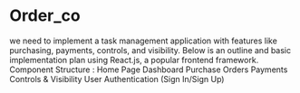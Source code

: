 # Order_co
 we need to implement a task management application with features like purchasing, payments, controls, and visibility. Below is an outline and basic implementation plan using React.js, a popular frontend framework. Component Structure :
Home Page
Dashboard
Purchase Orders
Payments
Controls & Visibility
User Authentication (Sign In/Sign Up)
